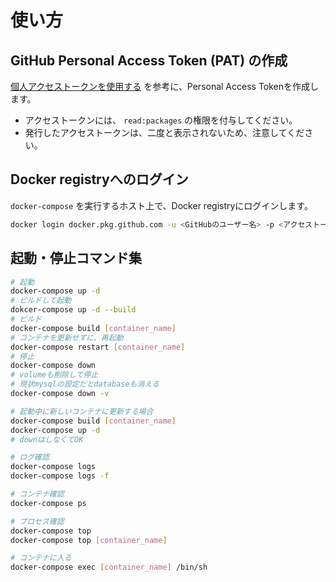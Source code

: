 # 使い方

## GitHub Personal Access Token (PAT) の作成

[個人アクセストークンを使用する] を参考に、Personal Access Tokenを作成します。

[個人アクセストークンを使用する]: https://docs.github.com/ja/free-pro-team@latest/github/authenticating-to-github/creating-a-personal-access-token

- アクセストークンには、 `read:packages` の権限を付与してください。
- 発行したアクセストークンは、二度と表示されないため、注意してください。

## Docker registryへのログイン

`docker-compose` を実行するホスト上で、Docker registryにログインします。

```sh
docker login docker.pkg.github.com -u <GitHubのユーザー名> -p <アクセストークン>
```

## 起動・停止コマンド集

```sh
# 起動
docker-compose up -d
# ビルドして起動
dokcer-compose up -d --build
# ビルド
docker-compose build [container_name]
# コンテナを更新せずに、再起動
docker-compose restart [container_name]
# 停止
docker-compose down
# volumeも削除して停止
# 現状mysqlの設定だとdatabaseも消える
docker-compose down -v

# 起動中に新しいコンテナに更新する場合
docker-compose build [container_name]
docker-compose up -d
# downはしなくてOK

# ログ確認
docker-compose logs
docker-compose logs -f

# コンテナ確認
docker-compose ps

# プロセス確認
docker-compose top
docker-compose top [container_name]

# コンテナに入る
docker-compose exec [container_name] /bin/sh
```